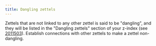 ```yaml
---
title: Dangling zettels
---
```


Zettels that are not linked to any other zettel is said to be "dangling", and they will be listed in the "Dangling zettels" section of your z-index (see [2011503](zcf://graph-view)). Establish connections with other zettels to make a zettel non-dangling.
